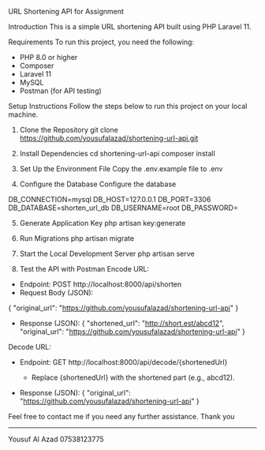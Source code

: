 
URL Shortening API for Assignment

Introduction
This is a simple URL shortening API built using PHP Laravel 11.

Requirements
To run this project, you need the following:
- PHP 8.0 or higher
- Composer
- Laravel 11
- MySQL
- Postman (for API testing)

Setup Instructions
Follow the steps below to run this project on your local machine.

1. Clone the Repository
git clone https://github.com/yousufalazad/shortening-url-api.git

2. Install Dependencies
cd shortening-url-api
composer install

3. Set Up the Environment File
Copy the .env.example file to .env


4. Configure the Database
Configure the database

DB_CONNECTION=mysql
DB_HOST=127.0.0.1
DB_PORT=3306
DB_DATABASE=shorten_url_db
DB_USERNAME=root
DB_PASSWORD=

5. Generate Application Key
php artisan key:generate

6. Run Migrations
php artisan migrate

7. Start the Local Development Server
php artisan serve


8. Test the API with Postman
Encode URL:
- Endpoint: POST http://localhost:8000/api/shorten
- Request Body (JSON):

{
  "original_url": "https://github.com/yousufalazad/shortening-url-api"
}

- Response (JSON):
{
  "shortened_url": "http://short.est/abcd12",
  "original_url": "https://github.com/yousufalazad/shortening-url-api"
}

Decode URL:
- Endpoint: GET http://localhost:8000/api/decode/{shortenedUrl}
  - Replace {shortenedUrl} with the shortened part (e.g., abcd12).

- Response (JSON):
{
  "original_url": "https://github.com/yousufalazad/shortening-url-api"
}

Feel free to contact me if you need any further assistance.
Thank you

---

Yousuf Al Azad
07538123775
